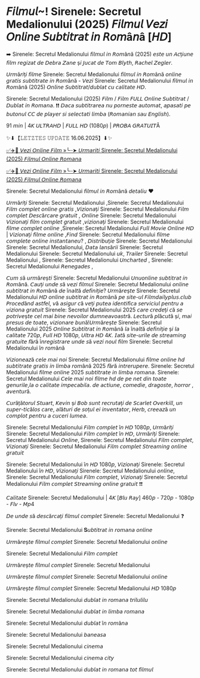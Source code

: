 # 𝘍𝘪𝘭𝘮𝘶𝘭~! Sirenele: Secretul Medalionului (2025) 𝘍𝘪𝘭𝘮𝘶𝘭 𝘝𝘦𝘻𝘪 𝘖𝘯𝘭𝘪𝘯𝘦 𝘚𝘶𝘣𝘵𝘪𝘵𝘳𝘢𝘵 𝘪𝘯 𝘙𝘰𝘮â𝘯â [𝘏𝘋]
➡️ Sirenele: Secretul Medalionului 𝘧𝘪𝘭𝘮𝘶𝘭 𝘪𝘯 𝘙𝘰𝘮â𝘯ă (2025) 𝘦𝘴𝘵𝘦 𝘶𝘯 𝘈𝘤ț𝘪𝘶𝘯𝘦 𝘧𝘪𝘭𝘮 𝘳𝘦𝘨𝘪𝘻𝘢𝘵 𝘥𝘦 𝘋𝘦𝘣𝘳𝘢 𝘡𝘢𝘯𝘦 ș𝘪 𝘑𝘶𝘤𝘢𝘵 𝘥𝘦 𝘛𝘰𝘮 𝘉𝘭𝘺𝘵𝘩, 𝘙𝘢𝘤𝘩𝘦𝘭 𝘡𝘦𝘨𝘭𝘦𝘳.

𝘜𝘳𝘮ă𝘳𝘪ț𝘪 𝘧𝘪𝘭𝘮𝘦 Sirenele: Secretul Medalionului 𝘧𝘪𝘭𝘮𝘶𝘭 𝘪𝘯 𝘙𝘰𝘮â𝘯ă 𝘰𝘯𝘭𝘪𝘯𝘦 𝘨𝘳𝘢𝘵𝘪𝘴 𝘴𝘶𝘣𝘵𝘪𝘵𝘳𝘢𝘵𝘦 𝘪𝘯 𝘙𝘰𝘮â𝘯ă - 𝘝𝘦𝘻𝘪 Sirenele: Secretul Medalionului  𝘧𝘪𝘭𝘮𝘶𝘭 𝘪𝘯 𝘙𝘰𝘮â𝘯ă (2025) 𝘖𝘯𝘭𝘪𝘯𝘦 𝘚𝘶𝘣𝘵𝘪𝘵𝘳𝘢𝘵/𝘥𝘶𝘣𝘭𝘢𝘵 𝘤𝘶 𝘤𝘢𝘭𝘪𝘵𝘢𝘵𝘦 𝘏𝘋.

Sirenele: Secretul Medalionului (2025) 𝘍𝘪𝘭𝘮 / 𝘍𝘪𝘭𝘮 𝘍𝘜𝘓𝘓 𝘖𝘯𝘭𝘪𝘯𝘦 𝘚𝘶𝘣𝘵𝘪𝘵𝘳𝘢𝘵 / 𝘋𝘶𝘣𝘭𝘢𝘵 𝘪𝘯 𝘙𝘰𝘮𝘢𝘯𝘢. ❗❗️ 𝘋𝘢𝘤𝘢 𝘴𝘶𝘣𝘵𝘪𝘵𝘳𝘢𝘳𝘦𝘢 𝘯𝘶 𝘱𝘰𝘳𝘯𝘦𝘴𝘵𝘦 𝘢𝘶𝘵𝘰𝘮𝘢𝘵, 𝘢𝘱𝘢𝘴𝘢𝘵𝘪 𝘱𝘦 𝘣𝘶𝘵𝘰𝘯𝘶𝘭 𝘊𝘊 𝘥𝘦 𝘱𝘭𝘢𝘺𝘦𝘳 𝘴𝘪 𝘴𝘦𝘭𝘦𝘤𝘵𝘢𝘵𝘪 𝘭𝘪𝘮𝘣𝘢 (𝘙𝘰𝘮𝘢𝘯𝘪𝘢𝘯 𝘴𝘢𝘶 𝘌𝘯𝘨𝘭𝘪𝘴𝘩).

91 𝘮𝘪𝘯 | 4𝘒 𝘜𝘓𝘛𝘙𝘈𝘏𝘋 | 𝘍𝘜𝘓𝘓 𝘏𝘋 (1080𝘱) | 𝘗𝘙𝘖𝘉𝘈 𝘎𝘙𝘈𝘛𝘜𝘐𝘛Ă 

✨⬇【𝙻𝙴𝚃𝚉𝚃𝙴𝚂 𝚄𝙿𝙳𝙰𝚃𝙴 16.06.2025】⬇✨

[✅✈️🔹 𝘝𝘦𝘻𝘪 𝘖𝘯𝘭𝘪𝘯𝘦 𝘍𝘪𝘭𝘮 »╰┈➤ 𝘜𝘳𝘮𝘢𝘳𝘪𝘵𝘪 Sirenele: Secretul Medalionului (2025) 𝘍𝘪𝘭𝘮𝘶𝘭 𝘖𝘯𝘭𝘪𝘯𝘦 𝘙𝘰𝘮𝘢𝘯𝘢](https://t.co/A1AkYF4ZaJ)

[✅✈️🔹 𝘝𝘦𝘻𝘪 𝘖𝘯𝘭𝘪𝘯𝘦 𝘍𝘪𝘭𝘮 »╰┈➤ 𝘜𝘳𝘮𝘢𝘳𝘪𝘵𝘪 Sirenele: Secretul Medalionului (2025) 𝘍𝘪𝘭𝘮𝘶𝘭 𝘖𝘯𝘭𝘪𝘯𝘦 𝘙𝘰𝘮𝘢𝘯𝘢](https://t.co/A1AkYF4ZaJ)

Sirenele: Secretul Medalionului  𝘧𝘪𝘭𝘮𝘶𝘭 𝘪𝘯 𝘙𝘰𝘮â𝘯ă 𝘥𝘦𝘵𝘢𝘭𝘪𝘶 ♥

𝘜𝘳𝘮ă𝘳𝘪ț𝘪 Sirenele: Secretul Medalionului ,Sirenele: Secretul Medalionului 𝘍𝘪𝘭𝘮 𝘤𝘰𝘮𝘱𝘭𝘦𝘵 𝘰𝘯𝘭𝘪𝘯𝘦 𝘨𝘳𝘢𝘵𝘪𝘴 ,𝘝𝘪𝘻𝘪𝘰𝘯𝘢ț𝘪 Sirenele: Secretul Medalionului 𝘍𝘪𝘭𝘮 𝘤𝘰𝘮𝘱𝘭𝘦𝘵 𝘋𝘦𝘴𝘤ă𝘳𝘤𝘢𝘳𝘦 𝘨𝘳𝘢𝘵𝘶𝘪𝘵 , 𝘖𝘯𝘭𝘪𝘯𝘦 Sirenele: Secretul Medalionului 𝘝𝘪𝘻𝘪𝘰𝘯𝘢ț𝘪 𝘧𝘪𝘭𝘮 𝘤𝘰𝘮𝘱𝘭𝘦𝘵 𝘨𝘳𝘢𝘵𝘶𝘪𝘵 ,𝘷𝘪𝘻𝘪𝘰𝘯𝘢ț𝘪 Sirenele: Secretul Medalionului 𝘧𝘪𝘭𝘮𝘦 𝘤𝘰𝘮𝘱𝘭𝘦𝘵 𝘰𝘯𝘭𝘪𝘯𝘦 ,Sirenele: Secretul Medalionului 𝘍𝘶𝘭𝘭 𝘔𝘰𝘷𝘪𝘦 𝘖𝘯𝘭𝘪𝘯𝘦 𝘏𝘋 | 𝘝𝘪𝘻𝘪𝘰𝘯𝘢ț𝘪 𝘧𝘪𝘭𝘮𝘦 𝘰𝘯𝘭𝘪𝘯𝘦 ,𝘍𝘪𝘯𝘥 Sirenele: Secretul Medalionului 𝘧𝘪𝘭𝘮𝘦 𝘤𝘰𝘮𝘱𝘭𝘦𝘵𝘦 𝘰𝘯𝘭𝘪𝘯𝘦 𝘪𝘯𝘴𝘵𝘢𝘯𝘵𝘢𝘯𝘦𝘶? , 𝘋𝘪𝘴𝘵𝘳𝘪𝘣𝘶ț𝘪𝘦 Sirenele: Secretul Medalionului Sirenele: Secretul Medalionului, 𝘋𝘢𝘵𝘢 𝘭𝘢𝘯𝘴ă𝘳𝘪𝘪 Sirenele: Secretul Medalionului Sirenele: Secretul Medalionului 𝘶𝘬, 𝘛𝘳𝘢𝘪𝘭𝘦𝘳 Sirenele: Secretul Medalionului , Sirenele: Secretul Medalionului 𝘜𝘯𝘤𝘩𝘢𝘳𝘵𝘦𝘥 , Sirenele: Secretul Medalionului 𝘙𝘦𝘯𝘦𝘨𝘢𝘥𝘦𝘴 ,

𝘊𝘶𝘮 𝘴ă 𝘶𝘳𝘮ă𝘳𝘦ș𝘵𝘪 Sirenele: Secretul Medalionului  𝘜𝘯𝘶𝘰𝘯𝘭𝘪𝘯𝘦 𝘴𝘶𝘣𝘵𝘪𝘵𝘳𝘢𝘵 𝘪𝘯 𝘙𝘰𝘮â𝘯ă. 𝘊𝘢𝘶ț𝘪 𝘶𝘯𝘥𝘦 𝘴ă 𝘷𝘦𝘻𝘪 𝘧𝘪𝘭𝘮𝘶𝘭 Sirenele: Secretul Medalionului  𝘰𝘯𝘭𝘪𝘯𝘦 𝘴𝘶𝘣𝘵𝘪𝘵𝘳𝘢𝘵 𝘪𝘯 𝘙𝘰𝘮â𝘯ă 𝘥𝘦 î𝘯𝘢𝘭𝘵ă 𝘥𝘦𝘧𝘪𝘯𝘪ț𝘪𝘦? 𝘜𝘳𝘮ă𝘳𝘦ș𝘵𝘦 Sirenele: Secretul Medalionului  𝘏𝘋 𝘰𝘯𝘭𝘪𝘯𝘦 𝘴𝘶𝘣𝘵𝘪𝘵𝘳𝘢𝘵 𝘪𝘯 𝘙𝘰𝘮â𝘯ă 𝘱𝘦 𝘴𝘪𝘵𝘦-𝘶𝘭 𝘍𝘪𝘭𝘮𝘥𝘢𝘪𝘭𝘺𝘱𝘭𝘶𝘴.𝘤𝘭𝘶𝘣 𝘗𝘳𝘰𝘤𝘦𝘥â𝘯𝘥 𝘢𝘴𝘵𝘧𝘦𝘭, 𝘷ă 𝘢𝘴𝘪𝘨𝘶𝘳 𝘤ă 𝘷𝘦ț𝘪 𝘱𝘶𝘵𝘦𝘢 𝘪𝘥𝘦𝘯𝘵𝘪𝘧𝘪𝘤𝘢 𝘴𝘦𝘳𝘷𝘪𝘤𝘪𝘶𝘭 𝘱𝘦𝘯𝘵𝘳𝘶 𝘢 𝘷𝘪𝘻𝘪𝘰𝘯𝘢 𝘨𝘳𝘢𝘵𝘶𝘪𝘵 Sirenele: Secretul Medalionului 2025 𝘤𝘢𝘳𝘦 𝘤𝘳𝘦𝘥𝘦ț𝘪 𝘤ă 𝘴𝘦 𝘱𝘰𝘵𝘳𝘪𝘷𝘦ș𝘵𝘦 𝘤𝘦𝘭 𝘮𝘢𝘪 𝘣𝘪𝘯𝘦 𝘯𝘦𝘷𝘰𝘪𝘭𝘰𝘳 𝘥𝘶𝘮𝘯𝘦𝘢𝘷𝘰𝘢𝘴𝘵𝘳ă. 𝘓𝘦𝘤𝘵𝘶𝘳ă 𝘱𝘭ă𝘤𝘶𝘵ă ș𝘪, 𝘮𝘢𝘪 𝘱𝘳𝘦𝘴𝘶𝘴 𝘥𝘦 𝘵𝘰𝘢𝘵𝘦, 𝘷𝘪𝘻𝘪𝘰𝘯𝘢𝘳𝘦 𝘣𝘶𝘯ă!𝘜𝘳𝘮ă𝘳𝘦ș𝘵𝘦 Sirenele: Secretul Medalionului  2025 𝘖𝘯𝘭𝘪𝘯𝘦 𝘚𝘶𝘣𝘵𝘪𝘵𝘳𝘢𝘵 𝘪𝘯 𝘙𝘰𝘮â𝘯ă 𝘭𝘢 î𝘯𝘢𝘭𝘵ă 𝘥𝘦𝘧𝘪𝘯𝘪ț𝘪𝘦 ș𝘪 𝘭𝘢 𝘤𝘢𝘭𝘪𝘵𝘢𝘵𝘦 720𝘱, 𝘍𝘶𝘭𝘭 𝘏𝘋 1080𝘱, 𝘜𝘭𝘵𝘳𝘢 𝘏𝘋 4𝘒. 𝘐𝘢𝘵ă 𝘴𝘪𝘵𝘦-𝘶𝘳𝘪𝘭𝘦 𝘥𝘦 𝘴𝘵𝘳𝘦𝘢𝘮𝘪𝘯𝘨 𝘨𝘳𝘢𝘵𝘶𝘪𝘵𝘦 𝘧ă𝘳ă î𝘯𝘳𝘦𝘨𝘪𝘴𝘵𝘳𝘢𝘳𝘦 𝘶𝘯𝘥𝘦 𝘴ă 𝘷𝘦𝘻𝘪 𝘯𝘰𝘶𝘭 𝘧𝘪𝘭𝘮 Sirenele: Secretul Medalionului  î𝘯 𝘳𝘰𝘮â𝘯ă

𝘝𝘪𝘻𝘪𝘰𝘯𝘦𝘢𝘻ă 𝘤𝘦𝘭𝘦 𝘮𝘢𝘪 𝘯𝘰𝘪 Sirenele: Secretul Medalionului  𝘧𝘪𝘭𝘮𝘦 𝘰𝘯𝘭𝘪𝘯𝘦 𝘩𝘥 𝘴𝘶𝘣𝘵𝘪𝘵𝘳𝘢𝘵𝘦 𝘨𝘳𝘢𝘵𝘪𝘴 𝘪𝘯 𝘭𝘪𝘮𝘣𝘢 𝘳𝘰𝘮â𝘯ă 2025 𝘧ă𝘳ă 𝘪𝘯𝘵𝘳𝘦𝘳𝘶𝘱𝘦𝘳𝘦. Sirenele: Secretul Medalionului  𝘧𝘪𝘭𝘮𝘦 𝘰𝘯𝘭𝘪𝘯𝘦 2025 𝘴𝘶𝘣𝘵𝘪𝘵𝘳𝘢𝘵𝘦 𝘪𝘯 𝘭𝘪𝘮𝘣𝘢 𝘳𝘰𝘮𝘢𝘯𝘢. Sirenele: Secretul Medalionului  𝘊𝘦𝘭𝘦 𝘮𝘢𝘪 𝘯𝘰𝘪 𝘧𝘪𝘭𝘮𝘦 𝘩𝘥 𝘥𝘦 𝘱𝘦 𝘯𝘦𝘵 𝘥𝘪𝘯 𝘵𝘰𝘢𝘵𝘦 𝘨𝘦𝘯𝘶𝘳𝘪𝘭𝘦,𝘭𝘢 𝘰 𝘤𝘢𝘭𝘪𝘵𝘢𝘵𝘦 𝘪𝘮𝘱𝘦𝘤𝘢𝘣𝘪𝘭𝘢. 𝘥𝘦 𝘢𝘤𝘵𝘪𝘶𝘯𝘦, 𝘤𝘰𝘮𝘦𝘥𝘪𝘦, 𝘥𝘳𝘢𝘨𝘰𝘴𝘵𝘦, 𝘩𝘰𝘳𝘳𝘰𝘳 , 𝘢𝘷𝘦𝘯𝘵𝘶𝘳ă.

𝘊𝘶𝘳ăță𝘵𝘰𝘳𝘶𝘭 𝘚𝘵𝘶𝘢𝘳𝘵, 𝘒𝘦𝘷𝘪𝘯 ș𝘪 𝘉𝘰𝘣 𝘴𝘶𝘯𝘵 𝘳𝘦𝘤𝘳𝘶𝘵𝘢ț𝘪 𝘥𝘦 𝘚𝘤𝘢𝘳𝘭𝘦𝘵 𝘖𝘷𝘦𝘳𝘬𝘪𝘭𝘭, 𝘶𝘯 𝘴𝘶𝘱𝘦𝘳-𝘵𝘪𝘤ă𝘭𝘰𝘴 𝘤𝘢𝘳𝘦, 𝘢𝘭ă𝘵𝘶𝘳𝘪 𝘥𝘦 𝘴𝘰ț𝘶𝘭 𝘦𝘪 𝘪𝘯𝘷𝘦𝘯𝘵𝘢𝘵𝘰𝘳, 𝘏𝘦𝘳𝘣, 𝘤𝘳𝘦𝘦𝘢𝘻ă 𝘶𝘯 𝘤𝘰𝘮𝘱𝘭𝘰𝘵 𝘱𝘦𝘯𝘵𝘳𝘶 𝘢 𝘤𝘶𝘤𝘦𝘳𝘪 𝘭𝘶𝘮𝘦𝘢.

Sirenele: Secretul Medalionului 𝘍𝘪𝘭𝘮 𝘤𝘰𝘮𝘱𝘭𝘦𝘵 î𝘯 𝘏𝘋 1080𝘱, 𝘜𝘳𝘮ă𝘳𝘪ț𝘪 Sirenele: Secretul Medalionului 𝘍𝘪𝘭𝘮 𝘤𝘰𝘮𝘱𝘭𝘦𝘵 î𝘯 𝘏𝘋, 𝘜𝘳𝘮ă𝘳𝘪ț𝘪 Sirenele: Secretul Medalionului 𝘖𝘯𝘭𝘪𝘯𝘦, Sirenele: Secretul Medalionului 𝘍𝘪𝘭𝘮 𝘤𝘰𝘮𝘱𝘭𝘦𝘵, 𝘝𝘪𝘻𝘪𝘰𝘯𝘢ț𝘪 Sirenele: Secretul Medalionului 𝘍𝘪𝘭𝘮 𝘤𝘰𝘮𝘱𝘭𝘦𝘵 𝘚𝘵𝘳𝘦𝘢𝘮𝘪𝘯𝘨 𝘰𝘯𝘭𝘪𝘯𝘦 𝘨𝘳𝘢𝘵𝘶𝘪𝘵

Sirenele: Secretul Medalionului î𝘯 𝘏𝘋 1080𝘱, 𝘝𝘪𝘻𝘪𝘰𝘯𝘢ț𝘪 Sirenele: Secretul Medalionului î𝘯 𝘏𝘋, 𝘝𝘪𝘻𝘪𝘰𝘯𝘢ț𝘪 Sirenele: Secretul Medalionului 𝘰𝘯𝘭𝘪𝘯𝘦, Sirenele: Secretul Medalionului 𝘍𝘪𝘭𝘮 𝘤𝘰𝘮𝘱𝘭𝘦𝘵, 𝘝𝘪𝘻𝘪𝘰𝘯𝘢ț𝘪 Sirenele: Secretul Medalionului 𝘍𝘪𝘭𝘮 𝘤𝘰𝘮𝘱𝘭𝘦𝘵 𝘚𝘵𝘳𝘦𝘢𝘮𝘪𝘯𝘨 𝘰𝘯𝘭𝘪𝘯𝘦 𝘨𝘳𝘢𝘵𝘶𝘪𝘵 ❗❗️

𝘊𝘢𝘭𝘪𝘵𝘢𝘵𝘦  Sirenele: Secretul Medalionului  | 4𝘒 [𝘉𝘭𝘶 𝘙𝘢𝘺] 460𝘱 - 720𝘱 - 1080𝘱 - 𝘍𝘭𝘷 - 𝘔𝘱4

𝘋𝘦 𝘶𝘯𝘥𝘦 𝘴ă 𝘥𝘦𝘴𝘤ă𝘳𝘤𝘢ț𝘪 𝘧𝘪𝘭𝘮𝘶𝘭 𝘤𝘰𝘮𝘱𝘭𝘦𝘵 Sirenele: Secretul Medalionului ❓

Sirenele: Secretul Medalionului  𝐒𝘶𝘣𝘵𝘪𝘵𝘳𝘢𝘵 𝘪𝘯 𝘳𝘰𝘮𝘢𝘯𝘢 𝘰𝘯𝘭𝘪𝘯𝘦  

𝘜𝘳𝘮ă𝘳𝘦ș𝘵𝘦 𝘧𝘪𝘭𝘮𝘶𝘭 𝘤𝘰𝘮𝘱𝘭𝘦𝘵 Sirenele: Secretul Medalionului 𝘰𝘯𝘭𝘪𝘯𝘦

Sirenele: Secretul Medalionului 𝘍𝘪𝘭𝘮 𝘤𝘰𝘮𝘱𝘭𝘦𝘵

𝘜𝘳𝘮ă𝘳𝘦ș𝘵𝘦 𝘧𝘪𝘭𝘮𝘶𝘭 𝘤𝘰𝘮𝘱𝘭𝘦𝘵 Sirenele: Secretul Medalionului

𝘜𝘳𝘮ă𝘳𝘦ș𝘵𝘦 𝘧𝘪𝘭𝘮𝘶𝘭 𝘤𝘰𝘮𝘱𝘭𝘦𝘵 Sirenele: Secretul Medalionului 𝘰𝘯𝘭𝘪𝘯𝘦

𝘜𝘳𝘮ă𝘳𝘦ș𝘵𝘦 𝘧𝘪𝘭𝘮𝘶𝘭 𝘤𝘰𝘮𝘱𝘭𝘦𝘵 Sirenele: Secretul Medalionului 𝘏𝘋 1080𝘱

Sirenele: Secretul Medalionului  𝘥𝘶𝘣𝘭𝘢𝘵 𝘪𝘯 𝘳𝘰𝘮𝘢𝘯𝘢 𝘵𝘳𝘪𝘭𝘶𝘭𝘪𝘭𝘶 

Sirenele: Secretul Medalionului  𝘥𝘶𝘣𝘭𝘢𝘵 𝘪𝘯 𝘭𝘪𝘮𝘣𝘢 𝘳𝘰𝘮𝘢𝘯𝘢

Sirenele: Secretul Medalionului  𝘥𝘶𝘣𝘭𝘢𝘵 î𝘯 𝘳𝘰𝘮â𝘯𝘢  

Sirenele: Secretul Medalionului  𝘣𝘢𝘯𝘦𝘢𝘴𝘢  

Sirenele: Secretul Medalionului  𝘤𝘪𝘯𝘦𝘮𝘢  

Sirenele: Secretul Medalionului  𝘤𝘪𝘯𝘦𝘮𝘢 𝘤𝘪𝘵𝘺  

Sirenele: Secretul Medalionului  𝘥𝘶𝘣𝘭𝘢𝘵 𝘪𝘯 𝘳𝘰𝘮𝘢𝘯𝘢 𝘵𝘰𝘵 𝘧𝘪𝘭𝘮𝘶𝘭  
